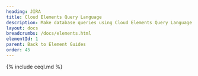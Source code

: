 ```yaml
---
heading: JIRA
title: Cloud Elements Query Language
description: Make database queries using Cloud Elements Query Language.
layout: docs
breadcrumbs: /docs/elements.html
elementId: 1
parent: Back to Element Guides
order: 45
---
```


{% include ceql.md %}
